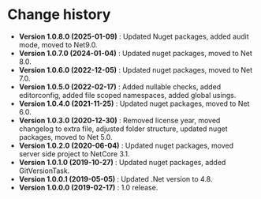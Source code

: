 # Change history

* **Version 1.0.8.0 (2025-01-09)** : Updated Nuget packages, added audit mode, moved to Net9.0.
* **Version 1.0.7.0 (2024-01-04)** : Updated nuget packages, moved to Net 8.0.
* **Version 1.0.6.0 (2022-12-05)** : Updated nuget packages, moved to Net 7.0.
* **Version 1.0.5.0 (2022-02-17)** : Added nullable checks, added editorconfig, added file scoped namespaces, added global usings.
* **Version 1.0.4.0 (2021-11-25)** : Updated nuget packages, moved to Net 6.0.
* **Version 1.0.3.0 (2020-12-30)** : Removed license year, moved changelog to extra file, adjusted folder structure, updated nuget packages, moved to Net 5.0.
* **Version 1.0.2.0 (2020-06-04)** : Updated nuget packages, moved server side project to NetCore 3.1.
* **Version 1.0.1.0 (2019-10-27)** : Updated nuget packages, added GitVersionTask.
* **Version 1.0.0.1 (2019-05-05)** : Updated .Net version to 4.8.
* **Version 1.0.0.0 (2019-02-17)** : 1.0 release.